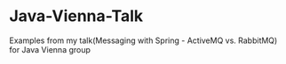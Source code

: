 # Java-Vienna-Talk
Examples from my talk(Messaging with Spring - ActiveMQ vs. RabbitMQ) for Java Vienna group
